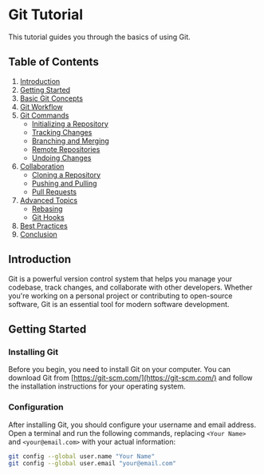 # Git Tutorial

This tutorial guides you through the basics of using Git.

## Table of Contents

1. [Introduction](#introduction)
2. [Getting Started](#getting-started)
3. [Basic Git Concepts](#basic-git-concepts)
4. [Git Workflow](#git-workflow)
5. [Git Commands](#git-commands)
    - [Initializing a Repository](#initializing-a-repository)
    - [Tracking Changes](#tracking-changes)
    - [Branching and Merging](#branching-and-merging)
    - [Remote Repositories](#remote-repositories)
    - [Undoing Changes](#undoing-changes)
6. [Collaboration](#collaboration)
    - [Cloning a Repository](#cloning-a-repository)
    - [Pushing and Pulling](#pushing-and-pulling)
    - [Pull Requests](#pull-requests)
7. [Advanced Topics](#advanced-topics)
    - [Rebasing](#rebasing)
    - [Git Hooks](#git-hooks)
8. [Best Practices](#best-practices)
9. [Conclusion](#conclusion)

## Introduction

Git is a powerful version control system that helps you manage your codebase, track changes, and collaborate with other developers. Whether you're working on a personal project or contributing to open-source software, Git is an essential tool for modern software development.

## Getting Started

### Installing Git

Before you begin, you need to install Git on your computer. You can download Git from [https://git-scm.com/](https://git-scm.com/) and follow the installation instructions for your operating system.

### Configuration

After installing Git, you should configure your username and email address. Open a terminal and run the following commands, replacing `<Your Name>` and `<your@email.com>` with your actual information:

```bash
git config --global user.name "Your Name"
git config --global user.email "your@email.com"
